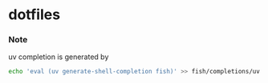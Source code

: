 # dotfiles


### Note

uv completion is generated by
```bash
echo 'eval (uv generate-shell-completion fish)' >> fish/completions/uv.fish
```

